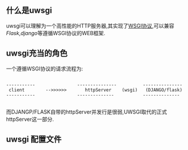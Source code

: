 ## 什么是uwsgi
uwsgi可以理解为一个高性能的HTTP服务器,其实现了[WSGI协议](../../WSGI/1-python%E5%8E%9F%E7%94%9F%E7%9A%84wsgi%E6%A8%A1%E5%9D%97.md),可以兼容*Flask*,*django*等遵循WSGI协议的WEB框架.

## uwsgi充当的角色
一个遵循WSGI协议的请求流程为:       
```

-----------                ---------------          --------------- 
 client        -->>>>>>       httpServer    (wsgi)   (DJANGO/flask)
-----------                --------------           --------------


```
而DJANGP/FLASK自带的httpServer并发行是很弱,UWSGI取代的正式httpServer这一部分.


## uwsgi 配置文件
```yaml



```
